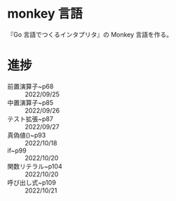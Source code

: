 # monkey 言語

『Go 言語でつくるインタプリタ』の Monkey 言語を作る。

# 進捗

<dt>前置演算子~p68</dt>  
<dd>2022/09/25</dd>
<dt>中置演算子~p85</dt>
<dd>2022/09/26</dt>
<dt>テスト拡張~p87</dt>
<dd>2022/09/27</dt>
<dt>真偽値()~p93</dt>
<dd>2022/10/18</dt>
<dt>if~p99</dt>
<dd>2022/10/20</dt>
<dt>関数リテラル~p104</dt>
<dd>2022/10/20</dt>
<dt>呼び出し式~p109</dt>
<dd>2022/10/21</dt>

